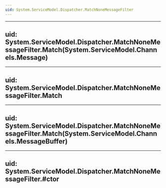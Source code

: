 ```yaml
---
uid: System.ServiceModel.Dispatcher.MatchNoneMessageFilter
---
```


---
uid: System.ServiceModel.Dispatcher.MatchNoneMessageFilter.Match(System.ServiceModel.Channels.Message)
---

---
uid: System.ServiceModel.Dispatcher.MatchNoneMessageFilter.Match
---

---
uid: System.ServiceModel.Dispatcher.MatchNoneMessageFilter.Match(System.ServiceModel.Channels.MessageBuffer)
---

---
uid: System.ServiceModel.Dispatcher.MatchNoneMessageFilter.#ctor
---
